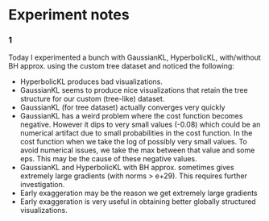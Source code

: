 # Experiment notes

### 1
Today I experimented a bunch with GaussianKL, HyperbolicKL, with/without BH approx. using the custom tree dataset and noticed the following:
- HyperbolicKL produces bad visualizations. 
- GaussianKL seems to produce nice visualizations that retain the tree structure for our custom (tree-like) dataset.
- GaussianKL (for tree dataset) actually converges very quickly
- GaussianKL has a weird problem where the cost function becomes negative. However it dips to very small values (-0.08) which could be an numerical artifact due to small probabilities in the cost function. 
In the cost function when we take the log of possibly very small values. To avoid numerical issues, we take the max between that value and some eps. This may be the cause of these negative values.
- GaussianKL and HyperbolicKL with BH approx. sometimes gives extremely large gradients (with norms > e+29). This requires further investigation. 
- Early exaggeration may be the reason we get extremely large gradients
- Early exaggeration is very useful in obtaining better globally structured visualizations. 

